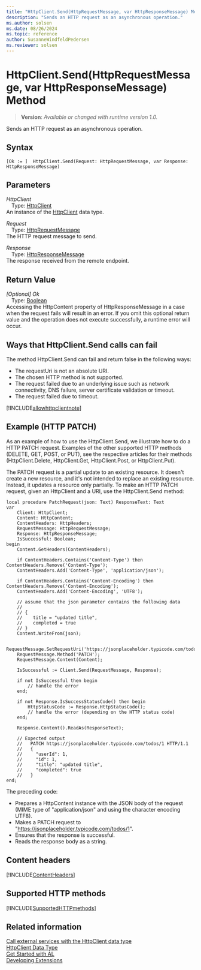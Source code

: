 ```yaml
---
title: "HttpClient.Send(HttpRequestMessage, var HttpResponseMessage) Method"
description: "Sends an HTTP request as an asynchronous operation."
ms.author: solsen
ms.date: 08/26/2024
ms.topic: reference
author: SusanneWindfeldPedersen
ms.reviewer: solsen
---
```

[//]: # (START>DO_NOT_EDIT)
[//]: # (IMPORTANT:Do not edit any of the content between here and the END>DO_NOT_EDIT.)
[//]: # (Any modifications should be made in the .xml files in the ModernDev repo.)
# HttpClient.Send(HttpRequestMessage, var HttpResponseMessage) Method
> **Version**: _Available or changed with runtime version 1.0._

Sends an HTTP request as an asynchronous operation.


## Syntax
```AL
[Ok := ]  HttpClient.Send(Request: HttpRequestMessage, var Response: HttpResponseMessage)
```
## Parameters
*HttpClient*  
&emsp;Type: [HttpClient](httpclient-data-type.md)  
An instance of the [HttpClient](httpclient-data-type.md) data type.  

*Request*  
&emsp;Type: [HttpRequestMessage](../httprequestmessage/httprequestmessage-data-type.md)  
The HTTP request message to send.  

*Response*  
&emsp;Type: [HttpResponseMessage](../httpresponsemessage/httpresponsemessage-data-type.md)  
The response received from the remote endpoint.  


## Return Value
*[Optional] Ok*  
&emsp;Type: [Boolean](../boolean/boolean-data-type.md)  
Accessing the HttpContent property of HttpResponseMessage in a case when the request fails will result in an error. If you omit this optional return value and the operation does not execute successfully, a runtime error will occur.  


[//]: # (IMPORTANT: END>DO_NOT_EDIT)

## Ways that HttpClient.Send calls can fail
The method HttpClient.Send can fail and return false in the following ways:

- The requestUri is not an absolute URI.
- The chosen HTTP method is not supported.
- The request failed due to an underlying issue such as network connectivity, DNS failure, server certificate validation or timeout.
- The request failed due to timeout.

[!INCLUDE[allowhttpclientnote](../../../includes/include-http-allowhttpclient-note.md)]


## Example (HTTP PATCH)
As an example of how to use the HttpClient.Send, we illustrate how to do a HTTP PATCH request. Examples of the other supported HTTP methods (DELETE, GET, POST, or PUT), see the respective articles for their methods (HttpClient.Delete, HttpClient.Get, HttpClient.Post, or HttpClient.Put).

The PATCH request is a partial update to an existing resource. It doesn't create a new resource, and it's not intended to replace an existing resource. Instead, it updates a resource only partially. To make an HTTP PATCH request, given an HttpClient and a URI, use the HttpClient.Send method:

```AL
local procedure PatchRequest(json: Text) ResponseText: Text
var
    Client: HttpClient;
    Content: HttpContent;
    ContentHeaders: HttpHeaders;
    RequestMessage: HttpRequestMessage;        
    Response: HttpResponseMessage;
    IsSuccessful: Boolean;
begin
    Content.GetHeaders(ContentHeaders);

    if ContentHeaders.Contains('Content-Type') then ContentHeaders.Remove('Content-Type');
    ContentHeaders.Add('Content-Type', 'application/json');

    if ContentHeaders.Contains('Content-Encoding') then ContentHeaders.Remove('Content-Encoding');
    ContentHeaders.Add('Content-Encoding', 'UTF8');

    // assume that the json parameter contains the following data
    //
    // {
    //    title = "updated title",
    //    completed = true
    // }
    Content.WriteFrom(json);

    RequestMessage.SetRequestUri('https://jsonplaceholder.typicode.com/todos/1');
    RequestMessage.Method('PATCH');
    RequestMessage.Content(Content);

    IsSuccessful := Client.Send(RequestMessage, Response);

    if not IsSuccessful then begin
        // handle the error
    end;

    if not Response.IsSuccessStatusCode() then begin
        HttpStatusCode := Response.HttpStatusCode();
        // handle the error (depending on the HTTP status code)
    end;

    Response.Content().ReadAs(ResponseText);

    // Expected output
    //   PATCH https://jsonplaceholder.typicode.com/todos/1 HTTP/1.1
    //   {
    //     "userId": 1,
    //     "id": 1,
    //     "title": "updated title",
    //     "completed": true
    //   }
end;
```

The preceding code:
- Prepares a HttpContent instance with the JSON body of the request (MIME type of "application/json" and using the character encoding UTF8).
- Makes a PATCH request to "https://jsonplaceholder.typicode.com/todos/1".
- Ensures that the response is successful.
- Reads the response body as a string.


## Content headers

[!INCLUDE[ContentHeaders](../../../includes/include-http-contentheaders.md )]

## Supported HTTP methods

[!INCLUDE[SupportedHTTPmethods](../../../includes/include-http-methods.md )]

## Related information
[Call external services with the HttpClient data type](../../devenv-httpclient.md)  
[HttpClient Data Type](httpclient-data-type.md)  
[Get Started with AL](../../devenv-get-started.md)  
[Developing Extensions](../../devenv-dev-overview.md)
